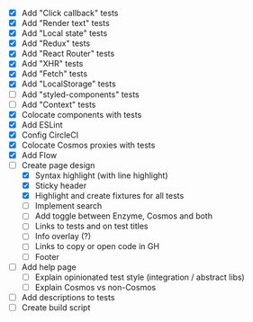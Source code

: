 * [x] Add "Click callback" tests
* [x] Add "Render text" tests
* [x] Add "Local state" tests
* [x] Add "Redux" tests
* [x] Add "React Router" tests
* [x] Add "XHR" tests
* [x] Add "Fetch" tests
* [x] Add "LocalStorage" tests
* [ ] Add "styled-components" tests
* [ ] Add "Context" tests
* [x] Colocate components with tests
* [x] Add ESLint
* [x] Config CircleCI
* [x] Colocate Cosmos proxies with tests
* [x] Add Flow
* [ ] Create page design
  * [x] Syntax highlight (with line highlight)
  * [x] Sticky header
  * [x] Highlight and create fixtures for all tests
  * [ ] Implement search
  * [ ] Add toggle between Enzyme, Cosmos and both
  * [ ] Links to tests and on test titles
  * [ ] Info overlay (?)
  * [ ] Links to copy or open code in GH
  * [ ] Footer
* [ ] Add help page
  * [ ] Explain opinionated test style (integration / abstract libs)
  * [ ] Explain Cosmos vs non-Cosmos
* [ ] Add descriptions to tests
* [ ] Create build script
